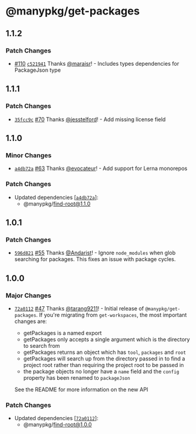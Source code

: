 # @manypkg/get-packages

## 1.1.2

### Patch Changes

- [#110](https://github.com/Thinkmill/manypkg/pull/110) [`c521941`](https://github.com/Thinkmill/manypkg/commit/c52194151630eb56cd21af471afe877cf42c6884) Thanks [@maraisr](https://github.com/maraisr)! - Includes types dependencies for PackageJson type

## 1.1.1

### Patch Changes

- [`35fcc9c`](https://github.com/Thinkmill/manypkg/commit/35fcc9cba7ccec6667826da84ed02dff166c50a3) [#70](https://github.com/Thinkmill/manypkg/pull/70) Thanks [@jesstelford](https://github.com/jesstelford)! - Add missing license field

## 1.1.0

### Minor Changes

- [`a4db72a`](https://github.com/Thinkmill/manypkg/commit/a4db72a8b272f1b642fa751639d7840f4fa3658c) [#63](https://github.com/Thinkmill/manypkg/pull/63) Thanks [@evocateur](https://github.com/evocateur)! - Add support for Lerna monorepos

### Patch Changes

- Updated dependencies [[`a4db72a`](https://github.com/Thinkmill/manypkg/commit/a4db72a8b272f1b642fa751639d7840f4fa3658c)]:
  - @manypkg/find-root@1.1.0

## 1.0.1

### Patch Changes

- [`596d821`](https://github.com/Thinkmill/manypkg/commit/596d82108bfb2debdfd6c82569ae5efb5b5ed587) [#55](https://github.com/Thinkmill/manypkg/pull/55) Thanks [@Andarist](https://github.com/Andarist)! - Ignore `node_modules` when glob searching for packages. This fixes an issue with package cycles.

## 1.0.0

### Major Changes

- [`72a0112`](https://github.com/Thinkmill/manypkg/commit/72a01127a5804cc8b881ab1a67e83a6149944ade) [#47](https://github.com/Thinkmill/manypkg/pull/47) Thanks [@tarang9211](https://github.com/tarang9211)! - Initial release of `@manypkg/get-packages`. If you're migrating from `get-workspaces`, the most important changes are:

  - getPackages is a named export
  - getPackages only accepts a single argument which is the directory to search from
  - getPackages returns an object which has `tool`, `packages` and `root`
  - getPackages will search up from the directory passed in to find a project root rather than requiring the project root to be passed in
  - the package objects no longer have a `name` field and the `config` property has been renamed to `packageJson`

  See the README for more information on the new API

### Patch Changes

- Updated dependencies [[`72a0112`](https://github.com/Thinkmill/manypkg/commit/72a01127a5804cc8b881ab1a67e83a6149944ade)]:
  - @manypkg/find-root@1.0.0
